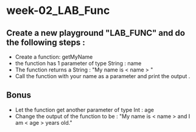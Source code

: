# week-02_LAB_Func

## Create a new playground "LAB_FUNC" and do the following steps :

- Create a function: getMyName
- the function has 1 parameter of type String : name
- The function returns a String : "My name is < name > "
- Call the function with your name as a parameter and print the output .



## Bonus
- Let the function get another parameter of type Int : age
- Change the output of the function to be : "My name is < name > and I am < age > years old."
